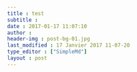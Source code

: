 ```yaml
---
title : test
subtitle : 
date : 2017-01-17 11:07:10
author : 
header-img : post-bg-01.jpg
last_modified : 17 Janvier 2017 11-07-20
type_editor : ["SimpleMd"]
layout : post
---
```


